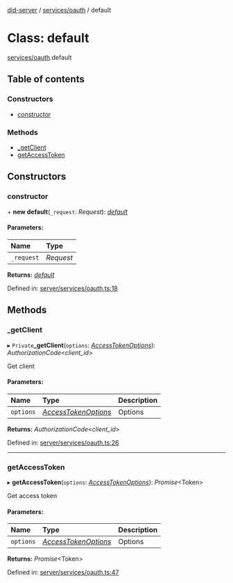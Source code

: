 [did-server](../README.md) / [services/oauth](../modules/services_oauth.md) / default

# Class: default

[services/oauth](../modules/services_oauth.md).default

## Table of contents

### Constructors

- [constructor](services_oauth.default.md#constructor)

### Methods

- [\_getClient](services_oauth.default.md#_getclient)
- [getAccessToken](services_oauth.default.md#getaccesstoken)

## Constructors

### constructor

\+ **new default**(`_request`: *Request*): [*default*](services_oauth.default.md)

#### Parameters:

Name | Type |
:------ | :------ |
`_request` | *Request* |

**Returns:** [*default*](services_oauth.default.md)

Defined in: [server/services/oauth.ts:18](https://github.com/Puzzlepart/did/blob/5da6768a/server/services/oauth.ts#L18)

## Methods

### \_getClient

▸ `Private`**_getClient**(`options`: [*AccessTokenOptions*](../interfaces/services_oauth.accesstokenoptions.md)): *AuthorizationCode*<*client_id*\>

Get client

#### Parameters:

Name | Type | Description |
:------ | :------ | :------ |
`options` | [*AccessTokenOptions*](../interfaces/services_oauth.accesstokenoptions.md) | Options    |

**Returns:** *AuthorizationCode*<*client_id*\>

Defined in: [server/services/oauth.ts:26](https://github.com/Puzzlepart/did/blob/5da6768a/server/services/oauth.ts#L26)

___

### getAccessToken

▸ **getAccessToken**(`options`: [*AccessTokenOptions*](../interfaces/services_oauth.accesstokenoptions.md)): *Promise*<Token\>

Get access token

#### Parameters:

Name | Type | Description |
:------ | :------ | :------ |
`options` | [*AccessTokenOptions*](../interfaces/services_oauth.accesstokenoptions.md) | Options    |

**Returns:** *Promise*<Token\>

Defined in: [server/services/oauth.ts:47](https://github.com/Puzzlepart/did/blob/5da6768a/server/services/oauth.ts#L47)
